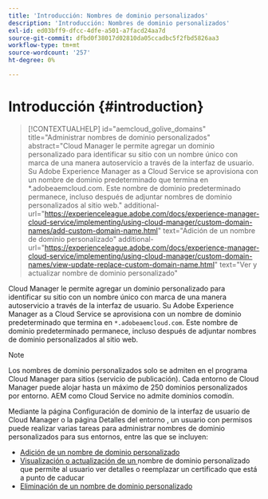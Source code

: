 ```yaml
---
title: 'Introducción: Nombres de dominio personalizados'
description: 'Introducción: Nombres de dominio personalizados'
exl-id: ed03bff9-dfcc-4dfe-a501-a7facd24aa7d
source-git-commit: dfbd0f38017d02810da05ccadbc5f2fbd5826aa3
workflow-type: tm+mt
source-wordcount: '257'
ht-degree: 0%

---
```


# Introducción {#introduction}

>[!CONTEXTUALHELP]
>id="aemcloud_golive_domains"
>title="Administrar nombres de dominio personalizados"
>abstract="Cloud Manager le permite agregar un dominio personalizado para identificar su sitio con un nombre único con marca de una manera autoservicio a través de la interfaz de usuario. Su Adobe Experience Manager as a Cloud Service se aprovisiona con un nombre de dominio predeterminado que termina en *.adobeaemcloud.com. Este nombre de dominio predeterminado permanece, incluso después de adjuntar nombres de dominio personalizados al sitio web."
>additional-url="https://experienceleague.adobe.com/docs/experience-manager-cloud-service/implementing/using-cloud-manager/custom-domain-names/add-custom-domain-name.html" text="Adición de un nombre de dominio personalizado"
>additional-url="https://experienceleague.adobe.com/docs/experience-manager-cloud-service/implementing/using-cloud-manager/custom-domain-names/view-update-replace-custom-domain-name.html" text="Ver y actualizar nombre de dominio personalizado"

Cloud Manager le permite agregar un dominio personalizado para identificar su sitio con un nombre único con marca de una manera autoservicio a través de la interfaz de usuario. Su Adobe Experience Manager as a Cloud Service se aprovisiona con un nombre de dominio predeterminado que termina en `*.adobeaemcloud.com`. Este nombre de dominio predeterminado permanece, incluso después de adjuntar nombres de dominio personalizados al sitio web.

>[!NOTE]
>Los nombres de dominio personalizados solo se admiten en el programa Cloud Manager para sitios (servicio de publicación). Cada entorno de Cloud Manager puede alojar hasta un máximo de 250 dominios personalizados por entorno. AEM como Cloud Service no admite dominios comodín.

Mediante la página Configuración de dominio de la interfaz de usuario de Cloud Manager o la página Detalles del entorno , un usuario con permisos puede realizar varias tareas para administrar nombres de dominio personalizados para sus entornos, entre las que se incluyen:

* [Adición de un nombre de dominio personalizado](/help/implementing/cloud-manager/custom-domain-names/add-custom-domain-name.md)
* [Visualización o actualización de un ](/help/implementing/cloud-manager/custom-domain-names/view-update-replace-custom-domain-name.md) nombre de dominio personalizado que permite al usuario ver detalles o reemplazar un certificado que está a punto de caducar
* [Eliminación de un nombre de dominio personalizado](/help/implementing/cloud-manager/custom-domain-names/delete-custom-domain-name.md)
